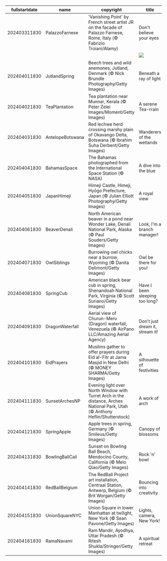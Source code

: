 |fullstartdate|name|copyright|title|image|
|--|--|--|--|--|
202403311830|PalazzoFarnese|'Vanishing Point' by French street artist JR on the facade of Palazzo Farnese, Rome, Italy (© Fabrizio Troiani/Alamy)|Don't believe your eyes|![](/en-IN/2024/04/202403311830PalazzoFarnese.jpg)|
||||![](/en-IN/2024/04/.jpg)|
202404011830|JutlandSpring|Beech trees and wild anemones, Jutland, Denmark (© Nick Brundle Photography/Getty Images)|Beneath a ray of light|![](/en-IN/2024/04/202404011830JutlandSpring.jpg)|
202404021830|TeaPlantation|Tea plantation near Munnar, Kerala (© Peter Zelei Images/Moment/Getty Images)|A serene Tea-rrain|![](/en-IN/2024/04/202404021830TeaPlantation.jpg)|
202404031830|AntelopeBotswana|Red lechwe herd crossing marshy plain of Okavango Delta, Botswana (© Ibrahim Suha Derbent/Getty Images)|Wanderers of the wetlands|![](/en-IN/2024/04/202404031830AntelopeBotswana.jpg)|
202404041830|BahamasSpace|The Bahamas photographed from the International Space Station (© NASA)|A dive into the blue|![](/en-IN/2024/04/202404041830BahamasSpace.jpg)|
202404051830|JapanHimeji|Himeji Castle, Himeji, Hyōgo Prefecture, Japan (© Julian Elliott Photography/Getty Images)|A royal view|![](/en-IN/2024/04/202404051830JapanHimeji.jpg)|
202404061830|BeaverDenali|North American beaver in a pond near Wonder Lake, Denali National Park, Alaska (© Paul Souders/Getty Images)|Look, I'm a branch manager!|![](/en-IN/2024/04/202404061830BeaverDenali.jpg)|
202404071830|OwlSiblings|Burrowing owl chicks near a burrow, Wyoming (© Danita Delimont/Getty Images)|Owl be there for you!|![](/en-IN/2024/04/202404071830OwlSiblings.jpg)|
202404081830|SpringCub|American black bear cub in spring, Shenandoah National Park, Virginia (© Scott Suriano/Getty Images)|Have I been sleeping too long?|![](/en-IN/2024/04/202404081830SpringCub.jpg)|
202404091830|DragonWaterfall|Aerial view of Churun-Meru (Dragon) waterfall, Venezuela (© AirPano LLC/Amazing Aerial Agency)|Don't just dream it, stream it!|![](/en-IN/2024/04/202404091830DragonWaterfall.jpg)|
202404101830|EidPrayers|Muslims gather to offer prayers during Eid al-Fitr at Jama Masjid in New Delhi (© MONEY SHARMA/Getty Images)|A silhouette of festivities|![](/en-IN/2024/04/202404101830EidPrayers.jpg)|
202404111830|SunsetArchesNP|Evening light over North Window with Turret Arch in the distance, Arches National Park, Utah (© Anthony Heflin/Shutterstock)|A work of arch|![](/en-IN/2024/04/202404111830SunsetArchesNP.jpg)|
202404121830|SpringApple|Apple trees in spring, Germany (© Smileus/Getty Images)|Canopy of blossoms|![](/en-IN/2024/04/202404121830SpringApple.jpg)|
202404131830|BowlingBallCali|Sunset on Bowling Ball Beach, Mendocino County, California (© Melo Qiao/Getty Images)|Rock 'n' bowl|![](/en-IN/2024/04/202404131830BowlingBallCali.jpg)|
202404141830|RedBallBelgium|The RedBall Project art installation, Centraal Station, Antwerp, Belgium (© Brit Worgan/Getty Images)|Bouncing into creativity|![](/en-IN/2024/04/202404141830RedBallBelgium.jpg)|
202404151830|UnionSquareNYC|Union Square in lower Manhattan at twilight, New York (© Sean Pavone/Getty Images)|Lights, camera, New York!|![](/en-IN/2024/04/202404151830UnionSquareNYC.jpg)|
202404161830|RamaNavami|Ram Mandir, Ayodhya, Uttar Pradesh (© Ritesh Shukla/Stringer/Getty Images)|A spiritual retreat|![](/en-IN/2024/04/202404161830RamaNavami.jpg)|
